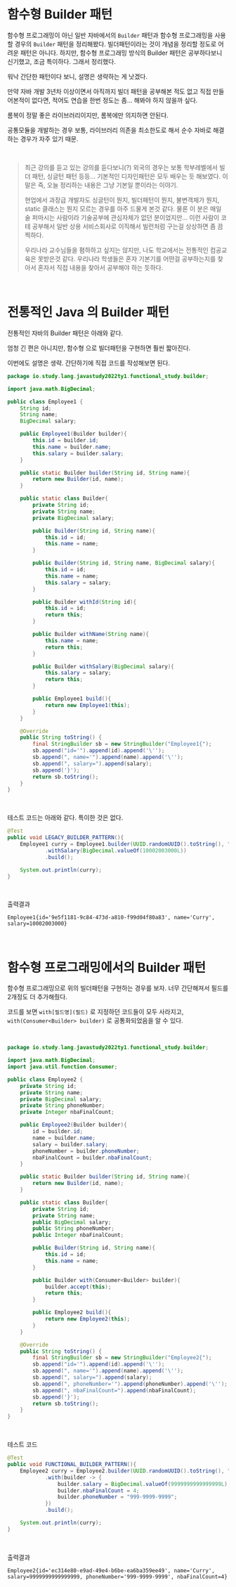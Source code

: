 # 함수형 Builder 패턴

함수형 프로그래밍이 아닌 일반 자바에서의 `Builder` 패턴과 함수형 프로그래밍을 사용할 경우의 `Builder` 패턴을 정리해봤다. 빌더패턴이라는 것이 개념을 정리할 정도로 어려운 패턴은 아니다. 하지만, 함수형 프로그래밍 방식의 Builder 패턴은 공부하다보니 신기했고, 조금 특이하다. 그래서 정리했다. <br>

워낙 간단한 패턴이다 보니, 설명은 생략하는 게 낫겠다.<br>

만약 자바 개발 3년차 이상이면서 아직까지 빌더 패턴을 공부해본 적도 없고 직접 만들어본적이 없다면, 적어도 연습을 한번 정도는 좀... 해봐야 하지 않을까 싶다.<br>

롬복이 정말 좋은 라이브러리이지만, 롬복에만 의지하면 안된다.<br>

공통모듈을 개발하는 경우 보통, 라이브러리 의존을 최소한도로 해서 순수 자바로 해결하는 경우가 자주 있기 때문.<br>

<br>

> 최근 강의를 듣고 있는 강의를 듣다보니(?) 외국의 경우는 보통 학부레벨에서 빌더 패턴, 싱글턴 패턴 등등… 기본적인 디자인패턴은 모두 배우는 듯 해보였다. 이 말은 즉, 오늘 정리하는 내용은 그냥 기본일 뿐이라는 이야기.<br>
>
> 현업에서 과장급 개발자도 싱글턴이 뭔지, 빌더패턴이 뭔지, 불변객체가 뭔지, static 클래스는 뭔지 모르는 경우를 아주 드물게 본것 같다. 물론 이 분은 매일 술 퍼마시는 사람이라 기술공부에 관심자체가 없던 분이었지만… 이런 사람이 코테 공부해서 일반 상용 서비스회사로 이직해서 빌런처럼 구는걸 상상하면 좀 끔찍하다.<br>
>
> 우리나라 교수님들을 폄하하고 싶지는 않지만, 나도 학교에서는 전통적인 컴공교육은 못받은것 같다. 우리나라 학생들은 혼자 기본기를 어떤걸 공부하는지를 찾아서 혼자서 직접 내용을 찾아서 공부해야 하는 듯하다.

<br>

# 전통적인 Java 의 Builder 패턴

전통적인 자바의 Builder 패턴은 아래와 같다.<br>

엄청 긴 편은 아니지만, 함수형 으로 빌더패턴을 구현하면 훨씬 짧아진다.<br>

이번에도 설명은 생략. 간단하기에 직접 코드를 작성해보면 된다.<br>

```java
package io.study.lang.javastudy2022ty1.functional_study.builder;

import java.math.BigDecimal;

public class Employee1 {
    String id;
    String name;
    BigDecimal salary;

    public Employee1(Builder builder){
        this.id = builder.id;
        this.name = builder.name;
        this.salary = builder.salary;
    }

    public static Builder builder(String id, String name){
        return new Builder(id, name);
    }

    public static class Builder{
        private String id;
        private String name;
        private BigDecimal salary;

        public Builder(String id, String name){
            this.id = id;
            this.name = name;
        }

        public Builder(String id, String name, BigDecimal salary){
            this.id = id;
            this.name = name;
            this.salary = salary;
        }

        public Builder withId(String id){
            this.id = id;
            return this;
        }

        public Builder withName(String name){
            this.name = name;
            return this;
        }

        public Builder withSalary(BigDecimal salary){
            this.salary = salary;
            return this;
        }

        public Employee1 build(){
            return new Employee1(this);
        }
    }

    @Override
    public String toString() {
        final StringBuilder sb = new StringBuilder("Employee1{");
        sb.append("id='").append(id).append('\'');
        sb.append(", name='").append(name).append('\'');
        sb.append(", salary=").append(salary);
        sb.append('}');
        return sb.toString();
    }
}
```

<br>

테스트 코드는 아래와 같다. 특이한 것은 없다.

```java
@Test
public void LEGACY_BUILDER_PATTERN(){
    Employee1 curry = Employee1.builder(UUID.randomUUID().toString(), "Curry")
            .withSalary(BigDecimal.valueOf(10002003000L))
            .build();

    System.out.println(curry);
}
```

<br>

출력결과

```plain
Employee1{id='9e5f1181-9c84-473d-a810-f99d04f80a83', name='Curry', salary=10002003000}
```

<br>

# 함수형 프로그래밍에서의 Builder 패턴

함수형 프로그래밍으로 위의 빌더패턴을 구현하는 경우를 보자. 너무 간단해져서 필드를 2개정도 더 추가해줬다.<br>

코드를 보면 `with[필드명](필드)` 로 지정하던 코드들이 모두 사라지고, `with(Consumer<Builder> builder)` 로 공통화되었음을 알 수 있다.<br>

<br>

```java
package io.study.lang.javastudy2022ty1.functional_study.builder;

import java.math.BigDecimal;
import java.util.function.Consumer;

public class Employee2 {
    private String id;
    private String name;
    private BigDecimal salary;
    private String phoneNumber;
    private Integer nbaFinalCount;

    public Employee2(Builder builder){
        id = builder.id;
        name = builder.name;
        salary = builder.salary;
        phoneNumber = builder.phoneNumber;
        nbaFinalCount = builder.nbaFinalCount;
    }

    public static Builder builder(String id, String name){
        return new Builder(id, name);
    }

    public static class Builder{
        private String id;
        private String name;
        public BigDecimal salary;
        public String phoneNumber;
        public Integer nbaFinalCount;

        public Builder(String id, String name){
            this.id = id;
            this.name = name;
        }

        public Builder with(Consumer<Builder> builder){
            builder.accept(this);
            return this;
        }

        public Employee2 build(){
            return new Employee2(this);
        }
    }

    @Override
    public String toString() {
        final StringBuilder sb = new StringBuilder("Employee2{");
        sb.append("id='").append(id).append('\'');
        sb.append(", name='").append(name).append('\'');
        sb.append(", salary=").append(salary);
        sb.append(", phoneNumber='").append(phoneNumber).append('\'');
        sb.append(", nbaFinalCount=").append(nbaFinalCount);
        sb.append('}');
        return sb.toString();
    }
}
```

<br>

테스트 코드

```java
@Test
public void FUNCTIONAL_BUILDER_PATTERN(){
    Employee2 curry = Employee2.builder(UUID.randomUUID().toString(), "Curry")
            .with(builder -> {
                builder.salary = BigDecimal.valueOf(9999999999999999L);
                builder.nbaFinalCount = 4;
                builder.phoneNumber = "999-9999-9999";
            })
            .build();

    System.out.println(curry);
}
```

<br>

출력결과

```plain
Employee2{id='ec314e80-e9ad-49e4-b6be-ea6ba359ee49', name='Curry', salary=9999999999999999, phoneNumber='999-9999-9999', nbaFinalCount=4}
```

<br>

